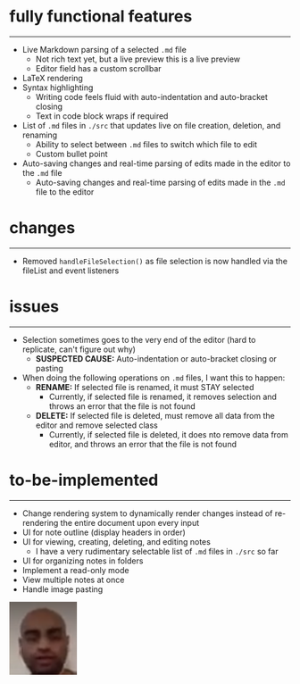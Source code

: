 # fully functional features
---
- Live Markdown parsing of a selected `.md` file
    - Not rich text yet, but a live preview this is a live preview
    - Editor field has a custom scrollbar
- LaTeX rendering
- Syntax highlighting
    - Writing code feels fluid with auto-indentation and auto-bracket closing
    - Text in code block wraps if required
- List of `.md` files in `./src` that updates live on file creation, deletion, and renaming
    - Ability to select between `.md` files to switch which file to edit
    - Custom bullet point
- Auto-saving changes and real-time parsing of edits made in the editor to the `.md` file
    - Auto-saving changes and real-time parsing of edits made in the `.md` file to the editor 

# changes
---
- Removed `handleFileSelection()` as file selection is now handled via the fileList and event listeners

# issues
---
- Selection sometimes goes to the very end of the editor (hard to replicate, can't figure out why)
    - **SUSPECTED CAUSE:** Auto-indentation or auto-bracket closing or pasting
- When doing the following operations on `.md` files, I want this to happen:
    - **RENAME:** If selected file is renamed, it must STAY selected
        - Currently, if selected file is renamed, it removes selection and throws an error that the file is not found
    - **DELETE:** If selected file is deleted, must remove all data from the editor and remove selected class 
        - Currently, if selected file is deleted, it does nto remove data from editor, and throws an error that the file is not found

# to-be-implemented
---
- Change rendering system to dynamically render changes instead of re-rendering the entire document upon every input
- UI for note outline (display headers in order)
- UI for viewing, creating, deleting, and editing notes
    - I have a very rudimentary selectable list of `.md` files in `./src` so far
- UI for organizing notes in folders
- Implement a read-only mode 
- View multiple notes at once
- Handle image pasting

![karthik](zoomconference.png)
